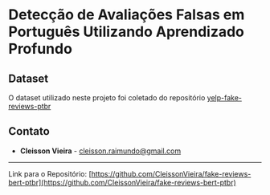 # Detecção de Avaliações Falsas em Português Utilizando Aprendizado Profundo

## Dataset
O dataset utilizado neste projeto foi coletado do repositório [yelp-fake-reviews-ptbr](https://github.com/lucaspercisi/yelp-fake-reviews-ptbr/tree/main/Datasets)

## Contato
- **Cleisson Vieira** - cleisson.raimundo@gmail.com

---

Link para o Repositório: [https://github.com/CleissonVieira/fake-reviews-bert-ptbr](https://github.com/CleissonVieira/fake-reviews-bert-ptbr)

